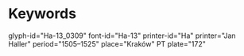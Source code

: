 # Keywords
glyph-id="Ha-13_0309"
font-id="Ha-13"
printer-id="Ha"
printer="Jan Haller"
period="1505–1525"
place="Kraków"
PT plate="172"
